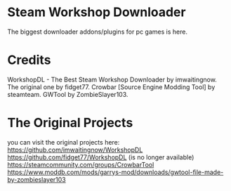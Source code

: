 # Steam Workshop Downloader
The biggest downloader addons/plugins for pc games is here.
# Credits
WorkshopDL - The Best Steam Workshop Downloader by imwaitingnow. The original one by fidget77.
Crowbar [Source Engine Modding Tool] by steamteam.
GWTool by ZombieSlayer103.
# The Original Projects
you can visit the original projects here:
https://github.com/imwaitingnow/WorkshopDL
https://github.com/fidget77/WorkshopDL (is no longer available)
https://steamcommunity.com/groups/CrowbarTool
https://www.moddb.com/mods/garrys-mod/downloads/gwtool-file-made-by-zombieslayer103
